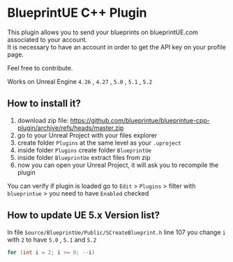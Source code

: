 # BlueprintUE C++ Plugin

This plugin allows you to send your blueprints on blueprintUE.com associated to your account.  
It is necessary to have an account in order to get the API key on your profile page.

Feel free to contribute.

Works on Unreal Engine `4.26` , `4.27` , `5.0` , `5.1` , `5.2`

## How to install it?
1. download zip file: https://github.com/blueprintue/blueprintue-cpp-plugin/archive/refs/heads/master.zip
2. go to your Unreal Project with your files explorer
3. create folder `Plugins` at the same level as your `.uproject`
4. inside folder `Plugins` create folder `BlueprintUe`
5. inside folder `BlueprintUe` extract files from zip
6. now you can open your Unreal Project, it will ask you to recompile the plugin

You can verify if plugin is loaded go to `Edit` > `Plugins` > filter with `blueprintue` > you need to have `Enabled` checked

## How to update UE 5.x Version list?
In file `Source/BlueprintUe/Public/SCreateBlueprint.h` line 107 you change `i` with `2` to have `5.0` , `5.1` and `5.2`  
```c++
for (int i = 2; i >= 0; --i)
```

